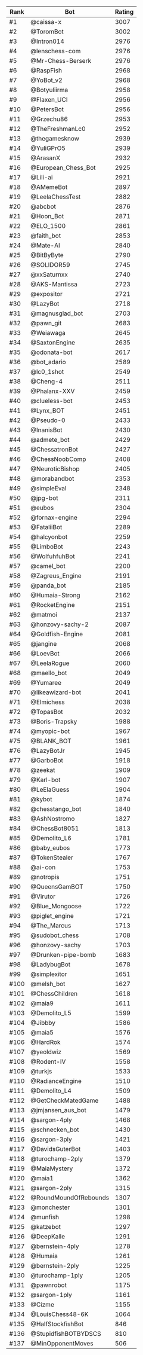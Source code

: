 Rank|Bot|Rating
---|---|---
#1|@caissa-x|3007
#2|@ToromBot|3002
#3|@Intron014|2976
#4|@lenschess-com|2976
#5|@Mr-Chess-Berserk|2976
#6|@RaspFish|2968
#7|@YoBot_v2|2968
#8|@Botyuliirma|2958
#9|@Flaxen_UCI|2956
#10|@PetersBot|2956
#11|@Grzechu86|2953
#12|@TheFreshmanLc0|2952
#13|@thegamesknow|2939
#14|@YuliGPrO5|2939
#15|@ArasanX|2932
#16|@European_Chess_Bot|2925
#17|@Lili-ai|2921
#18|@AMemeBot|2897
#19|@LeelaChessTest|2882
#20|@abcbot|2876
#21|@Hoon_Bot|2871
#22|@ELO_1500|2861
#23|@faith_bot|2853
#24|@Mate-AI|2840
#25|@BitByByte|2790
#26|@SOLIDOR59|2745
#27|@xxSaturnxx|2740
#28|@AKS-Mantissa|2723
#29|@expositor|2721
#30|@LazyBot|2718
#31|@magnusglad_bot|2703
#32|@pawn_git|2683
#33|@Weiawaga|2645
#34|@SaxtonEngine|2635
#35|@odonata-bot|2617
#36|@bot_adario|2589
#37|@lc0_1shot|2549
#38|@Cheng-4|2511
#39|@Phalanx-XXV|2459
#40|@clueless-bot|2453
#41|@Lynx_BOT|2451
#42|@Pseudo-0|2433
#43|@InanisBot|2430
#44|@admete_bot|2429
#45|@ChessatronBot|2427
#46|@ChessNoobComp|2408
#47|@NeuroticBishop|2405
#48|@morabandbot|2353
#49|@simpleEval|2348
#50|@jpg-bot|2311
#51|@eubos|2304
#52|@fornax-engine|2294
#53|@FataliiBot|2289
#54|@halcyonbot|2259
#55|@LimboBot|2243
#56|@WolfuhfuhBot|2241
#57|@camel_bot|2200
#58|@Zagreus_Engine|2191
#59|@panda_bot|2185
#60|@Humaia-Strong|2162
#61|@RocketEngine|2151
#62|@matmoi|2137
#63|@honzovy-sachy-2|2087
#64|@Goldfish-Engine|2081
#65|@jangine|2068
#66|@LoevBot|2066
#67|@LeelaRogue|2060
#68|@maello_bot|2049
#69|@Yumaree|2049
#70|@likeawizard-bot|2041
#71|@Elmichess|2038
#72|@TopasBot|2032
#73|@Boris-Trapsky|1988
#74|@myopic-bot|1967
#75|@BLANK_BOT|1961
#76|@LazyBotJr|1945
#77|@GarboBot|1918
#78|@zeekat|1909
#79|@Karl-bot|1907
#80|@LeElaGuess|1904
#81|@kybot|1874
#82|@chesstango_bot|1840
#83|@AshNostromo|1827
#84|@ChessBot8051|1813
#85|@Demolito_L6|1781
#86|@baby_eubos|1773
#87|@TokenStealer|1767
#88|@ai-con|1753
#89|@notropis|1751
#90|@QueensGamBOT|1750
#91|@Virutor|1726
#92|@Blue_Mongoose|1722
#93|@piglet_engine|1721
#94|@The_Marcus|1713
#95|@sudobot_chess|1708
#96|@honzovy-sachy|1703
#97|@Drunken-pipe-bomb|1683
#98|@LadybugBot|1678
#99|@simplexitor|1651
#100|@melsh_bot|1627
#101|@ChessChildren|1618
#102|@maia9|1611
#103|@Demolito_L5|1599
#104|@Jibbby|1586
#105|@maia5|1576
#106|@HardRok|1574
#107|@yeoldwiz|1569
#108|@Rodent-IV|1558
#109|@turkjs|1533
#110|@RadianceEngine|1510
#111|@Demolito_L4|1509
#112|@GetCheckMatedGame|1488
#113|@jmjansen_aus_bot|1479
#114|@sargon-4ply|1468
#115|@schnecken_bot|1430
#116|@sargon-3ply|1421
#117|@DavidsGuterBot|1403
#118|@turochamp-2ply|1379
#119|@MaiaMystery|1372
#120|@maia1|1362
#121|@sargon-2ply|1315
#122|@RoundMoundOfRebounds|1307
#123|@monchester|1301
#124|@munfish|1298
#125|@katzebot|1297
#126|@DeepKalle|1291
#127|@bernstein-4ply|1278
#128|@Humaia|1261
#129|@bernstein-2ply|1225
#130|@turochamp-1ply|1205
#131|@pawnrobot|1175
#132|@sargon-1ply|1161
#133|@Cizme|1155
#134|@LouisChess48-6K|1064
#135|@HalfStockfishBot|846
#136|@StupidfishBOTBYDSCS|810
#137|@MinOpponentMoves|506
